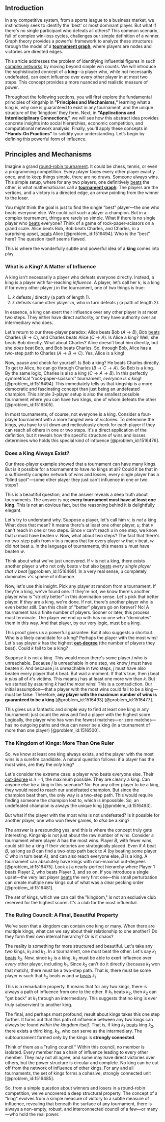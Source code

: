 ## Introduction
In any competitive system, from a sports league to a business market, we instinctively seek to identify the 'best' or most dominant player. But what if there's no single participant who defeats all others? This common scenario, full of complex win-loss cycles, challenges our simple definition of a winner. Graph theory provides a powerful framework to analyze these structures through the model of a **[tournament graph](@article_id:267364)**, where players are nodes and victories are directed edges.

This article addresses the problem of identifying influential figures in such [complex networks](@article_id:261201) by moving beyond simple win counts. We will introduce the sophisticated concept of a **king**—a player who, while not necessarily undefeated, can exert influence over every other player in at most two steps. This concept provides a more nuanced and realistic measure of power.

Throughout the following sections, you will first explore the fundamental principles of kingship in **"Principles and Mechanisms,"** learning what a king is, why one is guaranteed to exist in any tournament, and the unique structure of the 'kingdom' they form. Next, in **"Applications and Interdisciplinary Connections,"** we will see how this abstract idea provides concrete insights into social hierarchies, economic competition, and computational network analysis. Finally, you'll apply these concepts in **"Hands-On Practices"** to solidify your understanding. Let’s begin by defining this powerful form of influence.

## Principles and Mechanisms

Imagine a grand [round-robin tournament](@article_id:267650). It could be chess, tennis, or even a programming competition. Every player faces every other player exactly once, and to keep things simple, there are no draws. Someone always wins. This simple setup, where for any two players, one definitively [beats](@article_id:191434) the other, is what mathematicians call a **[tournament graph](@article_id:267364)**. The players are the vertices, and a victory is a directed edge, an arrow pointing from the winner to the loser.

You might think the goal is just to find the single "best" player—the one who beats everyone else. We could call such a player a champion. But in a complex tournament, things are rarely so simple. What if there is no single player who [beats](@article_id:191434) everyone? Think of a game of rock-paper-scissors on a grand scale. Alice beats Bob, Bob beats Charles, and Charles, in a surprising upset, [beats](@article_id:191434) Alice [@problem_id:1516494]. Who is the "best" here? The question itself seems flawed.

This is where the wonderfully subtle and powerful idea of a **king** comes into play.

### What is a King? A Matter of Influence

A king isn't necessarily a player who defeats everyone directly. Instead, a king is a player with far-reaching *influence*. A player, let’s call her $k$, is a king if for every other player $j$ in the tournament, one of two things is true:

1.  $k$ defeats $j$ directly (a path of length 1).
2.  $k$ defeats some other player $m$, who in turn defeats $j$ (a path of length 2).

In essence, a king can exert their influence over any other player in at most two steps. They either have direct authority, or they have authority over an intermediary who does.

Let's return to our three-player paradox: Alice beats Bob ($A \to B$), Bob [beats](@article_id:191434) Charles ($B \to C$), and Charles beats Alice ($C \to A$). Is Alice a king? Well, she beats Bob directly. What about Charles? Alice doesn't beat him directly, but she *does* beat Bob, and Bob beats Charles. So, through Bob, Alice has a two-step path to Charles ($A \to B \to C$). Yes, Alice is a king!

Now, pause and check for yourself. Is Bob a king? He beats Charles directly. To get to Alice, he can go through Charles ($B \to C \to A$). So Bob is a king. By the same logic, Charles is also a king ($C \to A \to B$). In this perfectly symmetrical "rock-paper-scissors" tournament, *everyone is a king*! [@problem_id:1516494]. This immediately tells us that kingship is a more democratic and fascinating concept than just being an undefeated champion. This simple 3-player setup is also the smallest possible tournament where you can have two kings, one of whom defeats the other [@problem_id:1516505].

In most tournaments, of course, not everyone is a king. Consider a four-player tournament with a more tangled web of victories. To determine the kings, you have to sit down and meticulously check for each player if they can reach all others in one or two steps. It's a direct application of the definition, but it reveals how the specific structure of wins and losses determines who holds this special kind of influence [@problem_id:1516476].

### Does a King Always Exist?

Our three-player example showed that a tournament can have many kings. But is it possible for a tournament to have *no* kings at all? Could it be that in a sufficiently complex network of wins and losses, every single player has a "blind spot"—some other player they just can't influence in one or two steps?

This is a beautiful question, and the answer reveals a deep truth about tournaments. The answer is no; **every tournament must have at least one king**. This is not an obvious fact, but the reasoning behind it is delightfully elegant.

Let's try to understand why. Suppose a player, let's call him $v$, is *not* a king. What does that mean? It means there's at least one other player, $u$, that $v$ can't reach in one or two steps. Since $v$ can't reach $u$ in one step, we know that $u$ must have beaten $v$. Now, what about two steps? The fact that there's no two-step path from $v$ to $u$ means that for every player $w$ that $v$ beat, $w$ did *not* beat $u$. In the language of tournaments, this means $u$ must have beaten $w$.

Think about what we've just uncovered. If $v$ is not a king, there exists another player $u$ who not only beats $v$ but also [beats](@article_id:191434) *every single player that $v$ beat* [@problem_id:1516469]. In a very real sense, $u$ completely dominates $v$'s sphere of influence.

Now, let's use this insight. Pick any player at random from a tournament. If they're a king, we've found one. If they're not, we know there's another player who is "strictly better" in this domination sense. Let's pick that better player. If *they* are a king, we're done. If not, there's another player who is even better still. Can this chain of "better" players go on forever? No! A tournament has a finite number of players. Sooner or later, this process must terminate. The player we end up with has no one who "dominates" them in this way. And that player, by our very logic, must be a king.

This proof gives us a powerful guarantee. But it also suggests a shortcut. Who is a likely candidate for a king? Perhaps the player with the most wins! Let's say player $k$ has the highest **[out-degree](@article_id:262687)** (the number of players they beat). Could $k$ fail to be a king?

Suppose $k$ is not a king. This would mean there's some player $j$ who is unreachable. Because $j$ is unreachable in one step, we know $j$ must have beaten $k$. And because $j$ is unreachable in two steps, $j$ must have also beaten every player that $k$ beat. But wait a moment. If that's true, then $j$ beat $k$ *plus* all of $k$'s victims. This means $j$ has at least one more win than $k$. But we started by assuming $k$ had the *most* wins! This is a contradiction. Our initial assumption—that a player with the most wins could fail to be a king—must be false. Therefore, **any player with the maximum number of wins is guaranteed to be a king** [@problem_id:1516493] [@problem_id:1516477].

This gives us a fantastic and simple way to find at least one king in any tournament: just count the wins and find a player with the highest score. Logically, the player who has won the fewest matches—or zero matches—has no outgoing paths and thus can never be a king (in a tournament of more than one player) [@problem_id:1516500].

### The Kingdom of Kings: More Than One Ruler

So, we know at least one king always exists, and the player with the most wins is a surefire candidate. A natural question follows: if a player has the most wins, are they the *only* king?

Let's consider the extreme case: a player who beats everyone else. Their [out-degree](@article_id:262687) is $n-1$, the maximum possible. They are clearly a king. Can anyone else be a king in this scenario? No. For any other player to be a king, they would need to reach our undefeated champion. But since the champion beat them, the only way is a two-step path. This would require finding someone the champion lost to, which is impossible. So, an undefeated champion is always the unique king [@problem_id:1516493].

But what if the player with the most wins is not undefeated? Is it possible for another player, one who won fewer games, to *also* be a king?

The answer is a resounding yes, and this is where the concept truly gets interesting. Kingship is not just about the raw number of wins. Consider a tournament where player $A$ has the most wins. Player $B$, with fewer wins, could still be a king if their victories are strategically placed. Even if $A$ beat $B$, as long as $B$ can find a two-step path back to $A$ (by beating some player $C$ who in turn beat $A$), and can also reach everyone else, $B$ is a king. A tournament can absolutely have kings with non-maximal out-degrees [@problem_id:1516475]. Look at a nearly-perfect hierarchy where Player 1 beats Player 2, who beats Player 3, and so on. If you introduce a single upset—the very last player [beats](@article_id:191434) the very first one—this small perturbation can create multiple new kings out of what was a clear pecking order [@problem_id:1516481].

The set of kings, which we can call the "kingdom," is not an exclusive club reserved for the highest scorer. It's a club for the most influential.

### The Ruling Council: A Final, Beautiful Property

We've seen that a kingdom can contain one king or many. When there are multiple kings, what can we say about their relationship to one another? Do they form their own internal hierarchy? Or is it chaos?

The reality is something far more structured and beautiful. Let's take any two kings, $k_1$ and $k_2$. In a tournament, one must beat the other. Let's say $k_1$ [beats](@article_id:191434) $k_2$. Now, since $k_2$ is a king, $k_2$ must be able to exert influence over *every* other player, including $k_1$. Since $k_2$ can't do it directly (because $k_1$ won that match), there must be a two-step path. That is, there must be some player $w$ such that $k_2$ beats $w$ and $w$ [beats](@article_id:191434) $k_1$.

This is a remarkable property. It means that for any two kings, there is always a path of influence from one to the other. If $k_1$ beats $k_2$, then $k_2$ can "get back" at $k_1$ through an intermediary. This suggests that no king is ever truly subservient to another king.

The final, and perhaps most profound, result about kings takes this one step further. It turns out that this path of influence between any two kings can always be found *within the kingdom itself*. That is, if king $k_1$ [beats](@article_id:191434) king $k_2$, there exists a third king, $k_3$, who can serve as the intermediary. The subtournament formed only by the kings is **strongly connected**.

Think of them as a "ruling council." Within this council, no member is isolated. Every member has a chain of influence leading to every other member. They may not all agree, and some may have direct victories over others, but the power structure is circular and complete. No king can be cut off from the network of influence of other kings. For any and all tournaments, the set of kings forms a cohesive, strongly connected unit [@problem_id:1516485].

So, from a simple question about winners and losers in a round-robin competition, we've uncovered a deep structural property. The concept of a "king" evolves from a simple measure of victory to a subtle measure of influence, revealing that beneath the surface of any tournament, there is always a non-empty, robust, and interconnected council of a few—or many—who hold the real power.